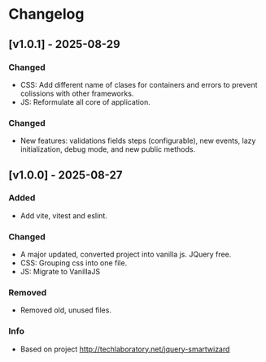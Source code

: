 # Changelog

## [v1.0.1] - 2025-08-29
### Changed
- CSS: Add different name of clases for containers and errors to prevent colissions with other frameworks.
- JS: Reformulate all core of application.

### Changed
- New features: validations fields steps (configurable), new events, lazy initialization, debug mode, and new public methods.

## [v1.0.0] - 2025-08-27
### Added
* Add vite, vitest and eslint.

### Changed
- A major updated, converted project into vanilla js. JQuery free.
- CSS: Grouping css into one file.
- JS: Migrate to VanillaJS

### Removed
* Removed old, unused files.

### Info
* Based on project http://techlaboratory.net/jquery-smartwizard